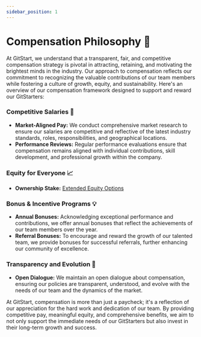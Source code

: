 ```yaml
---
sidebar_position: 1
---
```


# Compensation Philosophy 🌟

At GitStart, we understand that a transparent, fair, and competitive compensation strategy is pivotal in attracting, retaining, and motivating the brightest minds in the industry. Our approach to compensation reflects our commitment to recognizing the valuable contributions of our team members while fostering a culture of growth, equity, and sustainability. Here's an overview of our compensation framework designed to support and reward our GitStarters:

### Competitive Salaries 💼
- **Market-Aligned Pay:** We conduct comprehensive market research to ensure our salaries are competitive and reflective of the latest industry standards, roles, responsibilities, and geographical locations.
- **Performance Reviews:** Regular performance evaluations ensure that compensation remains aligned with individual contributions, skill development, and professional growth within the company.

### Equity for Everyone 📈
- **Ownership Stake:** [Extended Equity Options](2-share-options.md)

### Bonus & Incentive Programs 💡
- **Annual Bonuses:** Acknowledging exceptional performance and contributions, we offer annual bonuses that reflect the achievements of our team members over the year.
- **Referral Bonuses:** To encourage and reward the growth of our talented team, we provide bonuses for successful referrals, further enhancing our community of excellence.

### Transparency and Evolution 🔄
- **Open Dialogue:** We maintain an open dialogue about compensation, ensuring our policies are transparent, understood, and evolve with the needs of our team and the dynamics of the market.

At GitStart, compensation is more than just a paycheck; it's a reflection of our appreciation for the hard work and dedication of our team. By providing competitive pay, meaningful equity, and comprehensive benefits, we aim to not only support the immediate needs of our GitStarters but also invest in their long-term growth and success.
